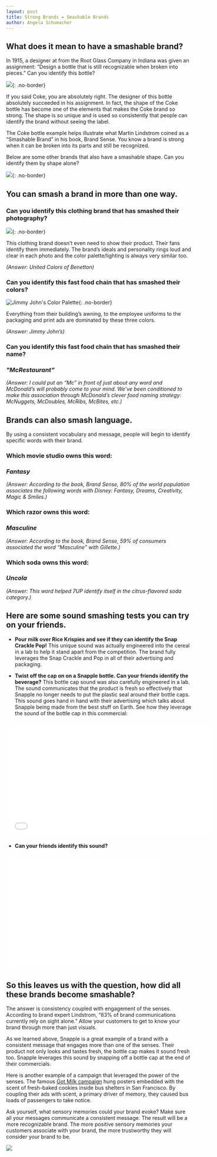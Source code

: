 ```yaml
---
layout: post
title: Strong Brands = Smashable Brands
author: Angela Schumacher
---
```


## What does it mean to have a smashable brand?

In 1915, a designer at from the Root Glass Company in Indiana was given an assignment: “Design a bottle that is still recognizable when broken into pieces.” Can you identify this bottle?

![](/img/bottle.jpg){: .no-border}

If you said Coke, you are absolutely right. The designer of this bottle absolutely succeeded in his assignment. In fact, the shape of the Coke bottle has become one of the elements that makes the Coke brand so strong. The shape is so unique and is used so consistently that people can identify the brand without seeing the label.

The Coke bottle example helps illustrate what Martin Lindstrom coined as a “Smashable Brand” in his book, Brand Sense. You know a brand is strong when it can be broken into its parts and still be recognized.

Below are some other brands that also have a smashable shape. Can you identify them by shape alone?

![](/img/bottles.gif){: .no-border}

## You can smash a brand in more than one way.

### Can you identify this clothing brand that has smashed their photography?

![](/img/benneton.gif){: .no-border}

This clothing brand doesn’t even need to show their product. Their fans identify them immediately. The brand’s ideals and personality rings loud and clear in each photo and the color palette/lighting is always very similar too.

*(Answer: United Colors of Benetton)*

### Can you identify this fast food chain that has smashed their colors?

![Jimmy John's Color Palette](/img/color-300x108.gif){: .no-border}

Everything from their building’s awning, to the employee uniforms to the packaging and print ads are dominated by these three colors.

*(Answer: Jimmy John’s)*

### Can you identify this fast food chain that has smashed their name?

### *"McRestaurant"*

*(Answer: I could put an “Mc” in front of just about any word and McDonald’s will probably come to your mind. We’ve been conditioned to make this association through McDonald’s clever food naming strategy: McNuggets, McDoubles, McRibs, McBites, etc.)*

## Brands can also smash language.

By using a consistent vocabulary and message, people will begin to identify specific words with their brand.

### Which movie studio owns this word:

### *Fantasy*

*(Answer: According to the book, Brand Sense, 80% of the world population associates the following words with Disney: Fantasy, Dreams, Creativity, Magic & Smiles.)*

### Which razor owns this word:

### *Masculine*

*(Answer: According to the book, Brand Sense, 59% of consumers associated the word “Masculine” with Gillette.)*

### Which soda owns this word:

### *Uncola*

*(Answer: This word helped 7UP identify itself in the citrus-flavored soda category.)*

## Here are some sound smashing tests you can try on your friends.

* **Pour milk over Rice Krispies and see if they can identify the Snap Crackle Pop!** This unique sound was actually engineered into the cereal in a lab to help it stand apart from the competition. The brand fully leverages the Snap Crackle and Pop in all of their advertising and packaging.

* **Twist off the cap on on a Snapple bottle. Can your friends identify the beverage?** This bottle cap sound was also carefully engineered in a lab. The sound communicates that the product is fresh so effectively that Snapple no longer needs to put the plastic seal around their bottle caps. This sound goes hand in hand with their advertising which talks about Snapple being made from the best stuff on Earth. See how they leverage the sound of the bottle cap in this commercial:

<iframe width="560" height="315" src="//www.youtube.com/embed/Zoh0tHRXOvE" frameborder="0" allowfullscreen></iframe>

* **Can your friends identify this sound?**

<iframe width="420" height="315" src="//www.youtube.com/embed/QRLyMjvug1M" frameborder="0" allowfullscreen></iframe>

## So this leaves us with the question, how did all these brands become smashable?

The answer is consistency coupled with engagement of the senses. According to brand expert Lindstrom, “83% of brand communications currently rely on sight alone.” Allow your customers to get to know your brand through more than just visuals.

As we learned above, Snapple is a great example of a brand with a consistent message that engages more than one of the senses. Their product not only looks and tastes fresh, the bottle cap makes it sound fresh too. Snapple leverages this sound by snapping off a bottle cap at the end of their commercials.

Here is another example of a campaign that leveraged the power of the senses. The famous [Got Milk campaign](http://www.sfgate.com/bayarea/article/Freshly-baked-ads-are-toast-City-orders-that-2482764.php) hung posters embedded with the scent of fresh-baked cookies inside bus shelters in San Francisco. By coupling their ads with scent, a primary driver of memory, they caused bus loads of passengers to take notice.

Ask yourself, what sensory memories could your brand evoke? Make sure all your messages communicate a consistent message. The result will be a more recognizable brand. The more positive sensory memories your customers associate with your brand, the more trustworthy they will consider your brand to be.

![](/img/strength-of-brands.gif)
